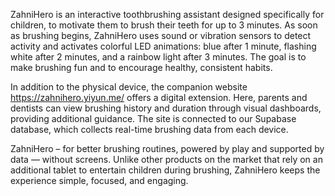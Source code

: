 ZahniHero is an interactive toothbrushing assistant designed specifically for children, to motivate them to brush their teeth for up to 3 minutes. As soon as brushing begins, ZahniHero uses sound or vibration sensors to detect activity and activates colorful LED animations: blue after 1 minute, flashing white after 2 minutes, and a rainbow light after 3 minutes. The goal is to make brushing fun and to encourage healthy, consistent habits.

In addition to the physical device, the companion website https://zahnihero.yiyun.me/ offers a digital extension. Here, parents and dentists can view brushing history and duration through visual dashboards, providing additional guidance. The site is connected to our Supabase database, which collects real-time brushing data from each device.

ZahniHero – for better brushing routines, powered by play and supported by data — without screens. Unlike other products on the market that rely on an additional tablet to entertain children during brushing, ZahniHero keeps the experience simple, focused, and engaging.
